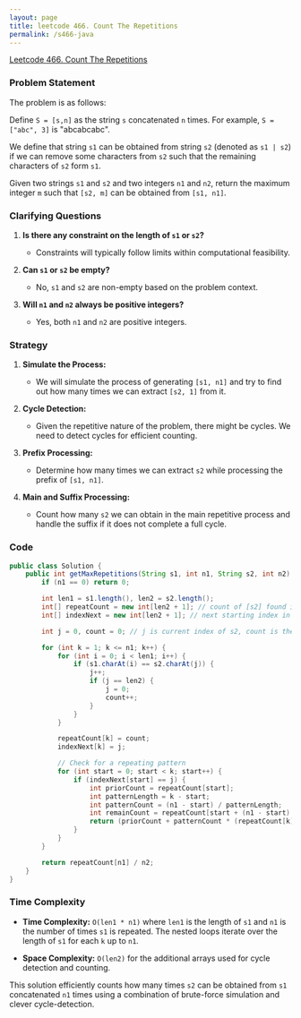```yaml
---
layout: page
title: leetcode 466. Count The Repetitions
permalink: /s466-java
---
```

[Leetcode 466. Count The Repetitions](https://algoadvance.github.io/algoadvance/l466)
### Problem Statement

The problem is as follows:

Define `S = [s,n]` as the string `s` concatenated `n` times. For example, `S = ["abc", 3]` is "abcabcabc".

We define that string `s1` can be obtained from string `s2` (denoted as `s1 | s2`) if we can remove some characters from `s2` such that the remaining characters of `s2` form `s1`.

Given two strings `s1` and `s2` and two integers `n1` and `n2`, return the maximum integer `m` such that `[s2, m]` can be obtained from `[s1, n1]`.

### Clarifying Questions

1. **Is there any constraint on the length of `s1` or `s2`?**
   - Constraints will typically follow limits within computational feasibility.

2. **Can `s1` or `s2` be empty?**
   - No, `s1` and `s2` are non-empty based on the problem context.

3. **Will `n1` and `n2` always be positive integers?**
   - Yes, both `n1` and `n2` are positive integers.

### Strategy

1. **Simulate the Process:**
   - We will simulate the process of generating `[s1, n1]` and try to find out how many times we can extract `[s2, 1]` from it.

2. **Cycle Detection:**
   - Given the repetitive nature of the problem, there might be cycles. We need to detect cycles for efficient counting.

3. **Prefix Processing:**
   - Determine how many times we can extract `s2` while processing the prefix of `[s1, n1]`.

4. **Main and Suffix Processing:**
   - Count how many `s2` we can obtain in the main repetitive process and handle the suffix if it does not complete a full cycle.

### Code

```java
public class Solution {
    public int getMaxRepetitions(String s1, int n1, String s2, int n2) {
        if (n1 == 0) return 0;

        int len1 = s1.length(), len2 = s2.length();
        int[] repeatCount = new int[len2 + 1]; // count of [s2] found in certain runs of [s1]
        int[] indexNext = new int[len2 + 1]; // next starting index in s2 after current run of [s1]

        int j = 0, count = 0; // j is current index of s2, count is the number of s2 found

        for (int k = 1; k <= n1; k++) {
            for (int i = 0; i < len1; i++) {
                if (s1.charAt(i) == s2.charAt(j)) {
                    j++;
                    if (j == len2) {
                        j = 0;
                        count++;
                    }
                }
            }

            repeatCount[k] = count;
            indexNext[k] = j;

            // Check for a repeating pattern
            for (int start = 0; start < k; start++) {
                if (indexNext[start] == j) {
                    int priorCount = repeatCount[start];
                    int patternLength = k - start;
                    int patternCount = (n1 - start) / patternLength;
                    int remainCount = repeatCount[start + (n1 - start) % patternLength];
                    return (priorCount + patternCount * (repeatCount[k] - priorCount) + remainCount) / n2;
                }
            }
        }

        return repeatCount[n1] / n2;
    }
}
```

### Time Complexity

- **Time Complexity:** `O(len1 * n1)` where `len1` is the length of `s1` and `n1` is the number of times `s1` is repeated. The nested loops iterate over the length of `s1` for each `k` up to `n1`.

- **Space Complexity:** `O(len2)` for the additional arrays used for cycle detection and counting.

This solution efficiently counts how many times `s2` can be obtained from `s1` concatenated `n1` times using a combination of brute-force simulation and clever cycle-detection.